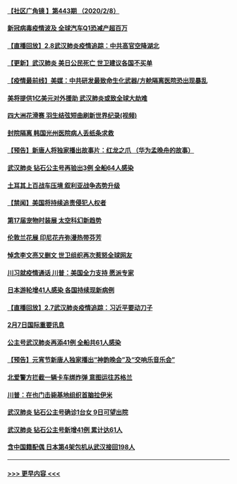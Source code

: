 #### [【社区广角镜  】第443期  （2020/2/8）](../pages/prog202/a102772736.md?t=02090622) 
#### [新冠病毒疫情波及 全球汽车Q1恐减产超百万](../pages/prog202/a102772695.md?t=02090622) 
#### [【直播回放】2.8武汉肺炎疫情追踪：中共高官空降湖北](../pages/prog202/a102772618.md?t=02090622) 
#### [【更新】武汉肺炎 美日公民死亡 世卫建议各国不买单](../pages/prog202/a102770740.md?t=02090622) 
#### [【疫情最前线】美媒：中共研发最致命生化武器/方舱隔离医院恐出现暴乱](../pages/prog202/a102772439.md?t=02090622) 
#### [美将提供1亿美元对外援助 武汉肺炎或致全球大劫难](../pages/prog202/a102772361.md?t=02090622) 
#### [四大洲花滑赛 羽生结弦短曲刷新世界纪录(视频)](../pages/prog202/a102772341.md?t=02090622) 
#### [封院隔离 韩国光州医院病人丢纸条求救](../pages/prog202/a102772282.md?t=02090622) 
#### [【预告】新唐人将独家播出故事片：红龙之爪 （华为孟晚舟的故事）](../pages/prog202/a102767728.md?t=02090622) 
#### [武汉肺炎 钻石公主号再验出3例 全船64人感染](../pages/prog202/a102771726.md?t=02090622) 
#### [土耳其上百战车压境 叙利亚战争态势升级](../pages/prog202/a102772132.md?t=02090622) 
#### [【禁闻】美国将持续追责侵犯人权者](../pages/prog202/a102772042.md?t=02090622) 
#### [第17届宠物时装展 太空科幻新趋势](../pages/prog202/a102772033.md?t=02090622) 
#### [伦敦兰花展 印尼花卉弥漫热带芬芳](../pages/prog202/a102772026.md?t=02090622) 
#### [悼念李文亮又删文 世卫组织再次惹怒全球网友](../pages/prog202/a102771968.md?t=02090622) 
#### [川习就疫情通话 川普：美国全力支持 愿派专家](../pages/prog202/a102771930.md?t=02090622) 
#### [日本游轮增41人感染 各国持续现新病例](../pages/prog202/a102771912.md?t=02090622) 
#### [【直播回放】2.7武汉肺炎疫情追踪：习近平要动刀子](../pages/prog202/a102771649.md?t=02090622) 
#### [2月7日国际重要讯息](../pages/prog202/a102771747.md?t=02090622) 
#### [公主号武汉肺炎再添41例 全船共61人感染](../pages/prog202/a102771703.md?t=02090622) 
#### [【预告】元宵节新唐人独家播出“神韵晚会”及“交响乐音乐会”](../pages/prog202/a102767674.md?t=02090622) 
#### [北爱警方拦截一辆卡车绑炸弹 意图运往苏格兰](../pages/prog202/a102771609.md?t=02090622) 
#### [川普：在也门击毙基地组织首脑拉伊米](../pages/prog202/a102771528.md?t=02090622) 
#### [武汉肺炎 钻石公主号确诊1台女 9日可望出院](../pages/prog202/a102771518.md?t=02090622) 
#### [武汉肺炎 钻石公主号新增41例 累计达61人](../pages/prog202/a102771486.md?t=02090622) 
#### [含中国籍配偶 日本第4架包机从武汉接回198人](../pages/prog202/a102771472.md?t=02090622) 

----
#### [ >>> 更早内容 <<< ](../indexes/prog202-earlier.md)
